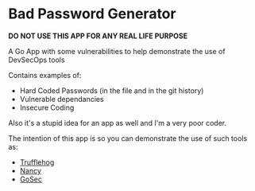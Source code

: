 # Bad Password Generator

**DO NOT USE THIS APP FOR ANY REAL LIFE PURPOSE**

A Go App with some vulnerabilities to help demonstrate the use of DevSecOps tools

Contains examples of:
- Hard Coded Passwords (in the file and in the git history)
- Vulnerable dependancies
- Insecure Coding

Also it's a stupid idea for an app as well and I'm a very poor coder.

The intention of this app is so you can demonstrate the use of such tools as:
- [Trufflehog](https://github.com/trufflesecurity/truffleHog)
- [Nancy](https://github.com/sonatype-nexus-community/nancy)
- [GoSec](https://github.com/securego/gosec)
